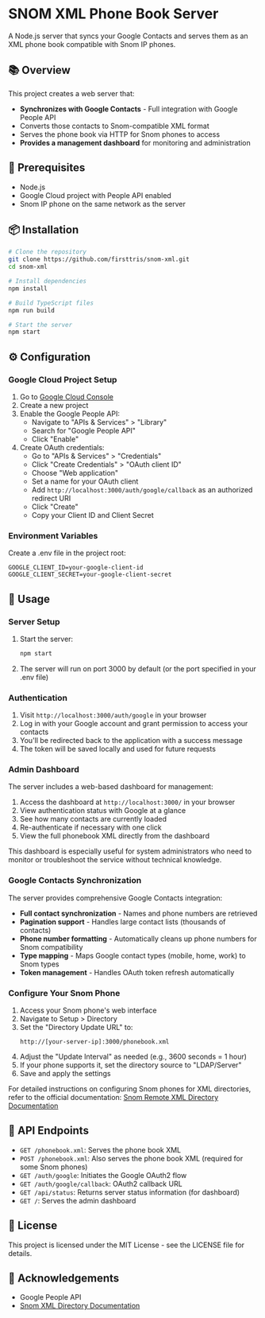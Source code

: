 # SNOM XML Phone Book Server

A Node.js server that syncs your Google Contacts and serves them as an XML phone book compatible with Snom IP phones.

## 📚 Overview

This project creates a web server that:

- **Synchronizes with Google Contacts** - Full integration with Google People API
- Converts those contacts to Snom-compatible XML format
- Serves the phone book via HTTP for Snom phones to access
- **Provides a management dashboard** for monitoring and administration

## 🔧 Prerequisites

- Node.js
- Google Cloud project with People API enabled
- Snom IP phone on the same network as the server

## 📦 Installation

```bash
# Clone the repository
git clone https://github.com/firsttris/snom-xml.git
cd snom-xml

# Install dependencies
npm install

# Build TypeScript files
npm run build

# Start the server
npm start
```

## ⚙️ Configuration

### Google Cloud Project Setup

1. Go to [Google Cloud Console](https://console.cloud.google.com/)
2. Create a new project
3. Enable the Google People API:
   - Navigate to "APIs & Services" > "Library"
   - Search for "Google People API"
   - Click "Enable"
4. Create OAuth credentials:
   - Go to "APIs & Services" > "Credentials"
   - Click "Create Credentials" > "OAuth client ID"
   - Choose "Web application"
   - Set a name for your OAuth client
   - Add `http://localhost:3000/auth/google/callback` as an authorized redirect URI
   - Click "Create"
   - Copy your Client ID and Client Secret

### Environment Variables

Create a .env file in the project root:

```
GOOGLE_CLIENT_ID=your-google-client-id
GOOGLE_CLIENT_SECRET=your-google-client-secret
```

## 🚀 Usage

### Server Setup

1. Start the server:

   ```bash
   npm start
   ```

2. The server will run on port 3000 by default (or the port specified in your .env file)

### Authentication

1. Visit `http://localhost:3000/auth/google` in your browser
2. Log in with your Google account and grant permission to access your contacts
3. You'll be redirected back to the application with a success message
4. The token will be saved locally and used for future requests

### Admin Dashboard

The server includes a web-based dashboard for management:

1. Access the dashboard at `http://localhost:3000/` in your browser
2. View authentication status with Google at a glance
3. See how many contacts are currently loaded
4. Re-authenticate if necessary with one click
5. View the full phonebook XML directly from the dashboard

This dashboard is especially useful for system administrators who need to monitor or troubleshoot the service without technical knowledge.

### Google Contacts Synchronization

The server provides comprehensive Google Contacts integration:

- **Full contact synchronization** - Names and phone numbers are retrieved
- **Pagination support** - Handles large contact lists (thousands of contacts)
- **Phone number formatting** - Automatically cleans up phone numbers for Snom compatibility
- **Type mapping** - Maps Google contact types (mobile, home, work) to Snom types
- **Token management** - Handles OAuth token refresh automatically

### Configure Your Snom Phone

1. Access your Snom phone's web interface
2. Navigate to Setup > Directory
3. Set the "Directory Update URL" to:
   ```
   http://[your-server-ip]:3000/phonebook.xml
   ```
4. Adjust the "Update Interval" as needed (e.g., 3600 seconds = 1 hour)
5. If your phone supports it, set the directory source to "LDAP/Server"
6. Save and apply the settings

For detailed instructions on configuring Snom phones for XML directories, refer to the official documentation:
[Snom Remote XML Directory Documentation](https://service.snom.com/display/wiki/Remote+XML+Directory)

## 🔌 API Endpoints

- `GET /phonebook.xml`: Serves the phone book XML
- `POST /phonebook.xml`: Also serves the phone book XML (required for some Snom phones)
- `GET /auth/google`: Initiates the Google OAuth2 flow
- `GET /auth/google/callback`: OAuth2 callback URL
- `GET /api/status`: Returns server status information (for dashboard)
- `GET /`: Serves the admin dashboard

## 📄 License

This project is licensed under the MIT License - see the LICENSE file for details.

## 🙏 Acknowledgements

- Google People API
- [Snom XML Directory Documentation](https://service.snom.com/display/wiki/Remote+XML+Directory)
